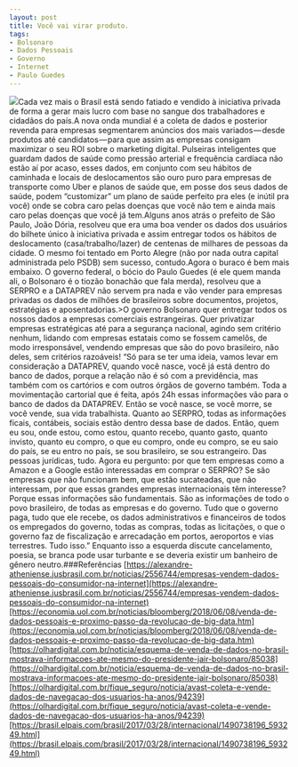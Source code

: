 ```yaml
---
layout: post
title: Você vai virar produto.
tags:
- Bolsonaro
- Dados Pessoais
- Governo
- Internet
- Paulo Guedes
---
```


![](https://cdn-images-1.medium.com/max/2560/1*6tY_aii4tDSrBvzdJdrb4g.png)Cada vez mais o Brasil está sendo fatiado e vendido à iniciativa privada de forma a gerar mais lucro com base no sangue dos trabalhadores e cidadãos do país.A nova onda mundial é a coleta de dados e posterior revenda para empresas segmentarem anúncios dos mais variados — desde produtos até candidatos — para que assim as empresas consigam maximizar o seu ROI sobre o marketing digital. Pulseiras inteligentes que guardam dados de saúde como pressão arterial e frequência cardíaca não estão aí por acaso, esses dados, em conjunto com seu hábitos de caminhada e locais de deslocamentos são ouro puro para empresas de transporte como Uber e planos de saúde que, em posse dos seus dados de saúde, podem “customizar” um plano de saúde perfeito pra eles (e inútil pra você) onde se cobra caro pelas doenças que você não tem e ainda mais caro pelas doenças que você já tem.Alguns anos atrás o prefeito de São Paulo, João Dória, resolveu que era uma boa vender os dados dos usuários do bilhete único à iniciativa privada e assim entregar todos os hábitos de deslocamento (casa/trabalho/lazer) de centenas de milhares de pessoas da cidade. O mesmo foi tentado em Porto Alegre (não por nada outra capital administrada pelo PSDB) sem sucesso, contudo.Agora o buraco é bem mais embaixo. O governo federal, o bócio do Paulo Guedes (é ele quem manda ali, o Bolsonaro é o tiozão bonachão que fala merda), resolveu que a SERPRO e a DATAPREV não servem pra nada e vão vender para empresas privadas os dados de milhões de brasileiros sobre documentos, projetos, estratégias e aposentadorias.>O governo Bolsonaro quer entregar todos os nossos dados a empresas comerciais estrangeiras. Quer privatizar empresas estratégicas até para a segurança nacional, agindo sem critério nenhum, lidando com empresas estatais como se fossem camelôs, de modo irresponsável, vendendo empresas que são do povo brasileiro, não deles, sem critérios razoáveis! “Só para se ter uma ideia, vamos levar em consideração a DATAPREV, quando você nasce, você já está dentro do banco de dados, porque a relação não é só com a previdência, mas também com os cartórios e com outros órgãos de governo também. Toda a movimentação cartorial que é feita, após 24h essas informações vão para o banco de dados da DATAPREV. Então se você nasce, se você morre, se você vende, sua vida trabalhista. Quanto ao SERPRO, todas as informações ficais, contábeis, sociais estão dentro dessa base de dados. Então, quem eu sou, onde estou, como estou, quanto recebo, quanto gasto, quanto invisto, quanto eu compro, o que eu compro, onde eu compro, se eu saio do país, se eu entro no país, se sou brasileiro, se sou estrangeiro. Das pessoas jurídicas, tudo. Agora eu pergunto: por que tem empresas como a Amazon e a Google estão interessadas em comprar o SERPRO? Se são empresas que não funcionam bem, que estão sucateadas, que não interessam, por que essas grandes empresas internacionais têm interesse? Porque essas informações são fundamentais. São as informações de todo o povo brasileiro, de todas as empresas e do governo. Tudo que o governo paga, tudo que ele recebe, os dados administrativos e financeiros de todos os empregados do governo, todas as compras, todas as licitações, o que o governo faz de fiscalização e arrecadação em portos, aeroportos e vias terrestres. Tudo isso.”
Enquanto isso a esquerda discute cancelamento, poesia, se branca pode usar turbante e se deveria existir um banheiro de gênero neutro.###Referências
[https://alexandre-atheniense.jusbrasil.com.br/noticias/2556744/empresas-vendem-dados-pessoais-do-consumidor-na-internet](https://alexandre-atheniense.jusbrasil.com.br/noticias/2556744/empresas-vendem-dados-pessoais-do-consumidor-na-internet)[https://economia.uol.com.br/noticias/bloomberg/2018/06/08/venda-de-dados-pessoais-e-proximo-passo-da-revolucao-de-big-data.htm](https://economia.uol.com.br/noticias/bloomberg/2018/06/08/venda-de-dados-pessoais-e-proximo-passo-da-revolucao-de-big-data.htm)[https://olhardigital.com.br/noticia/esquema-de-venda-de-dados-no-brasil-mostrava-informacoes-ate-mesmo-do-presidente-jair-bolsonaro/85038](https://olhardigital.com.br/noticia/esquema-de-venda-de-dados-no-brasil-mostrava-informacoes-ate-mesmo-do-presidente-jair-bolsonaro/85038)[https://olhardigital.com.br/fique_seguro/noticia/avast-coleta-e-vende-dados-de-navegacao-dos-usuarios-ha-anos/94239](https://olhardigital.com.br/fique_seguro/noticia/avast-coleta-e-vende-dados-de-navegacao-dos-usuarios-ha-anos/94239)[https://brasil.elpais.com/brasil/2017/03/28/internacional/1490738196_593249.html](https://brasil.elpais.com/brasil/2017/03/28/internacional/1490738196_593249.html)
